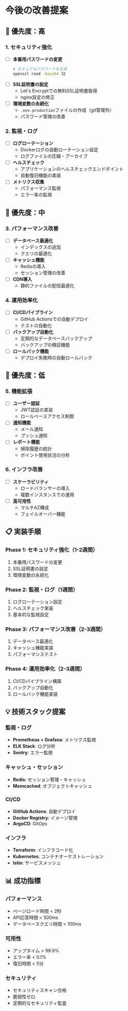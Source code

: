 # 今後の改善提案

## 🚀 優先度：高

### 1. セキュリティ強化
- [ ] **本番用パスワードの変更**
  ```bash
  # セキュアなパスワードを生成
  openssl rand -base64 32
  ```
- [ ] **SSL証明書の設定**
  - Let's Encryptでの無料SSL証明書取得
  - nginx設定の修正
- [ ] **環境変数の永続化**
  - `.env.production`ファイルの作成（git管理外）
  - パスワード管理の改善

### 2. 監視・ログ
- [ ] **ログローテーション**
  - Dockerログの自動ローテーション設定
  - ログファイルの圧縮・アーカイブ
- [ ] **ヘルスチェック**
  - アプリケーションのヘルスチェックエンドポイント
  - 自動復旧機能の実装
- [ ] **メトリクス収集**
  - パフォーマンス監視
  - エラー率の監視

## 🚀 優先度：中

### 3. パフォーマンス改善
- [ ] **データベース最適化**
  - インデックスの追加
  - クエリの最適化
- [ ] **キャッシュ機能**
  - Redisの導入
  - セッション管理の改善
- [ ] **CDN導入**
  - 静的ファイルの配信最適化

### 4. 運用効率化
- [ ] **CI/CDパイプライン**
  - GitHub Actionsでの自動デプロイ
  - テストの自動化
- [ ] **バックアップ自動化**
  - 定期的なデータベースバックアップ
  - バックアップの検証機能
- [ ] **ロールバック機能**
  - デプロイ失敗時の自動ロールバック

## 🚀 優先度：低

### 5. 機能拡張
- [ ] **ユーザー認証**
  - JWT認証の実装
  - ロールベースアクセス制御
- [ ] **通知機能**
  - メール通知
  - プッシュ通知
- [ ] **レポート機能**
  - 掃除履歴の統計
  - ポイント使用状況の分析

### 6. インフラ改善
- [ ] **スケーラビリティ**
  - ロードバランサーの導入
  - 複数インスタンスでの運用
- [ ] **高可用性**
  - マルチAZ構成
  - フェイルオーバー機能

## 📋 実装手順

### Phase 1: セキュリティ強化（1-2週間）
1. 本番用パスワードの変更
2. SSL証明書の設定
3. 環境変数の永続化

### Phase 2: 監視・ログ（1週間）
1. ログローテーション設定
2. ヘルスチェック実装
3. 基本的な監視設定

### Phase 3: パフォーマンス改善（2-3週間）
1. データベース最適化
2. キャッシュ機能実装
3. パフォーマンステスト

### Phase 4: 運用効率化（2-3週間）
1. CI/CDパイプライン構築
2. バックアップ自動化
3. ロールバック機能実装

## 💡 技術スタック提案

### 監視・ログ
- **Prometheus + Grafana**: メトリクス監視
- **ELK Stack**: ログ分析
- **Sentry**: エラー監視

### キャッシュ・セッション
- **Redis**: セッション管理・キャッシュ
- **Memcached**: オブジェクトキャッシュ

### CI/CD
- **GitHub Actions**: 自動デプロイ
- **Docker Registry**: イメージ管理
- **ArgoCD**: GitOps

### インフラ
- **Terraform**: インフラコード化
- **Kubernetes**: コンテナオーケストレーション
- **Istio**: サービスメッシュ

## 📊 成功指標

### パフォーマンス
- ページロード時間 < 2秒
- API応答時間 < 500ms
- データベースクエリ時間 < 100ms

### 可用性
- アップタイム > 99.9%
- エラー率 < 0.1%
- 復旧時間 < 5分

### セキュリティ
- セキュリティスキャン合格
- 脆弱性ゼロ
- 定期的なセキュリティ監査 